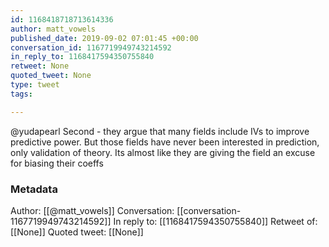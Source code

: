 ```yaml
---
id: 1168418718713614336
author: matt_vowels
published_date: 2019-09-02 07:01:45 +00:00
conversation_id: 1167719949743214592
in_reply_to: 1168417594350755840
retweet: None
quoted_tweet: None
type: tweet
tags:

---
```


@yudapearl Second - they argue that many fields include IVs to improve predictive power. But those fields have never been interested in prediction, only validation of theory. Its almost like they are giving the field an excuse for biasing their coeffs

### Metadata

Author: [[@matt_vowels]]
Conversation: [[conversation-1167719949743214592]]
In reply to: [[1168417594350755840]]
Retweet of: [[None]]
Quoted tweet: [[None]]
